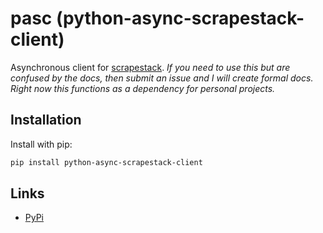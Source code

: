 # pasc (python-async-scrapestack-client)

Asynchronous client for [scrapestack](https://scrapestack.com/). *If you need to use this but are confused by the docs, then submit an issue and I will create formal docs. Right now this functions as a dependency for personal projects.*

## Installation

Install with pip:

```sh
pip install python-async-scrapestack-client
```

## Links

- [PyPi](https://pypi.org/project/python-async-scrapestack-client/)


